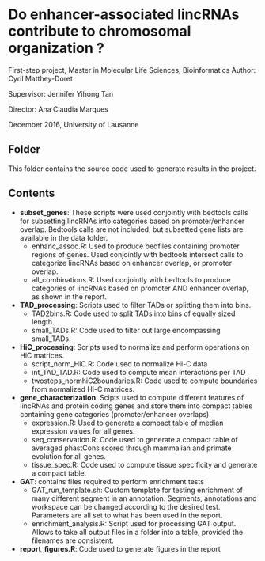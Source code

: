 # Do enhancer-associated lincRNAs contribute to chromosomal organization ?
First-step project, Master in Molecular Life Sciences, Bioinformatics
Author: Cyril Matthey-Doret

Supervisor: Jennifer Yihong Tan

Director: Ana Claudia Marques

December 2016, University of Lausanne

## Folder

This folder contains the source code used to generate results in the project.

## Contents

* __subset_genes__: These scripts were used conjointly with bedtools calls for subsetting lincRNAs into categories based on promoter/enhancer overlap. Bedtools calls are not included, but subsetted gene lists are available in the data folder.
    + enhanc_assoc.R: Used to produce bedfiles containing promoter regions of genes. Used conjointly with bedtools intersect calls to categorize lincRNAs based on enhancer overlap, or promoter overlap.
    + all_combinations.R: Used conjointly with bedtools to produce categories of lincRNAs based on promoter AND enhancer overlap, as shown in the report.
* __TAD_processing__: Scripts used to filter TADs or splitting them into bins.
    + TAD2bins.R: Code used to split TADs into bins of equally sized length.
    + small_TADs.R: Code used to filter out large encompassing small_TADs.
* __HiC_processing__: Scripts used to normalize and perform operations on HiC matrices.
    + script_norm_HiC.R: Code used to normalize Hi-C data
    + int_TAD_TAD.R: Code used to compute mean interactions per TAD
    + twosteps_normhiC2boundaries.R: Code used to compute boundaries from normalized Hi-C matrices.
* __gene_characterization__: Scipts used to compute different features of lincRNAs and protein coding genes and store them into compact tables containing gene categories (promoter/enhancer overlaps).
    + expression.R: Used to generate a compact table of median expression values for all genes.
    + seq_conservation.R: Code used to generate a compact table of averaged phastCons scored through mammalian and primate evolution for all genes.
    + tissue_spec.R: Code used to compute tissue specificity and generate a compact table.
* __GAT__: contains files required to perform enrichment tests
    + GAT_run_template.sh: Custom template for testing enrichment of many different segment in an annotation. Segments, annotations and workspace can be changed according to the desired test. Parameters are all set to what has been used in the report.
    + enrichment_analysis.R: Script used for processing GAT output. Allows to take all output files in a folder into a table, provided the filenames are consistent.
* __report_figures.R__: Code used to generate figures in the report


